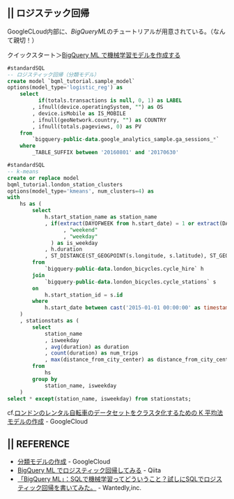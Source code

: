 ## || ロジステック回帰

GoogleCLoud内部に、*BigQueryML*のチュートリアルが用意されている。（なんて親切！）

クイックスタート＞[BigQuery ML で機械学習モデルを作成する](https://cloud.google.com/bigquery-ml/docs/create-machine-learning-model?hl=ja)

```sql
#standardSQL
-- ロジスティック回帰（分類モデル）
create model `bqml_tutorial.sample_model`
options(model_type='logistic_reg') as
    select
          if(totals.transactions is null, 0, 1) as LABEL
        , ifnull(device.operatingSystem, "") as OS
        , device.isMobile as IS_MOBILE
        , ifnull(geoNetwork.country, "") as COUNTRY
        , ifnull(totals.pageviews, 0) as PV
    from
        `bigquery-public-data.google_analytics_sample.ga_sessions_*`
    where
        _TABLE_SUFFIX between '20160801' and '20170630'
```

```sql
#standardSQL
-- k-means
create or replace model 
bqml_tutorial.london_station_clusters 
options(model_type='kmeans', num_clusters=4) as
with 
    hs as (
        select
            h.start_station_name as station_name
            , if(extract(DAYOFWEEK from h.start_date) = 1 or extract(DAYOFWEEK from h.start_date) = 7
                  , "weekend"
                  , "weekday"
              ) as is_weekday
            , h.duration
            , ST_DISTANCE(ST_GEOGPOINT(s.longitude, s.latitude), ST_GEOGPOINT(-0.1, 51.5))/1000 AS distance_from_city_center
        from 
            `bigquery-public-data.london_bicycles.cycle_hire` h
        join
            `bigquery-public-data.london_bicycles.cycle_stations` s
        on 
            h.start_station_id = s.id
        where
            h.start_date between cast('2015-01-01 00:00:00' as timestamp) and cast('2016-01-01 00:00:00' as timestamp) 
    )
    , stationstats as (
        select
            station_name
            , isweekday
            , avg(duration) as duration
            , count(duration) as num_trips
            , max(distance_from_city_center) as distance_from_city_center
        from 
            hs
        group by 
            station_name, isweekday
    )
select * except(station_name, isweekday) from stationstats;
```
cf.[ロンドンのレンタル自転車のデータセットをクラスタ化するための K 平均法モデルの作成](https://cloud.google.com/bigquery-ml/docs/kmeans-tutorial?hl=ja) - GoogleCloud

## || REFERENCE
+ [分類モデルの作成](https://cloud.google.com/bigquery-ml/docs/logistic-regression-prediction?hl=ja) - GoogleCloud
+ [BigQuery ML でロジスティック回帰してみる](https://qiita.com/_kobacky/items/c4b168001d2eedfbab7f) - Qiita
+ [「BigQuery ML」：SQLで機械学習ってどういうこと？試しにSQLでロジスティック回帰を書いてみた。](https://www.wantedly.com/companies/wantedly/post_articles/129482) - Wantedly,inc.
